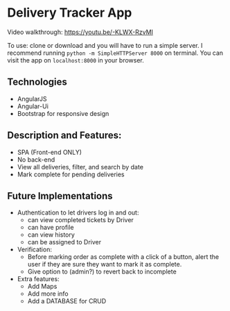 # Delivery Tracker App

Video walkthrough: https://youtu.be/-KLWX-RzvMI

To use: clone or download and you will have to run a simple server. I recommend running `python -m SimpleHTTPServer 8000` on terminal. You can visit the app on `localhost:8000` in your browser.

## Technologies
  - AngularJS
  - Angular-Ui
  - Bootstrap for responsive design

## Description and Features:
  - SPA (Front-end ONLY)
  - No back-end
  - View all deliveries, filter, and search by date
  - Mark complete for pending deliveries

## Future Implementations
  - Authentication to let drivers log in and out:
    - can view completed tickets by Driver
    - can have profile
    - can view history
    - can be assigned to Driver
  - Verification:
    - Before marking order as complete with a click of a button, alert the user if they are sure they want to mark it as complete.
    - Give option to (admin?) to revert back to incomplete
  - Extra features:
    - Add Maps
    - Add more info
    - Add a DATABASE for CRUD
